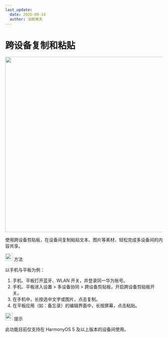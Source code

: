 ```yaml
---
last_update:
  date: 2025-09-14
  author: 油腻樵夫
---
```


# 跨设备复制和粘贴

<img src="https://tips-p01-drcn.dbankcdn.cn/MODEL/DOC/C00B031/resource/card/202502281vpXhm/zh-cn/image/figure/10044822_f002_CrossDeviceClipboard.png" width="560" height=""/>

使用跨设备剪贴板，在设备间复制粘贴文本、图片等素材，轻松完成多设备间的内容共享。

<img src="https://tips-p01-drcn.dbankcdn.cn/MODEL/EMUI/C00B030/resource/card/202503041becsx/zh-cn/image/common/buttons/fig_method.png" width="24" height="24"/> 方法

以手机与平板为例：

1.  手机、平板打开蓝牙、WLAN 开关，并登录同一华为账号。
2.  手机、平板进入设置 > 多设备协同 > 跨设备剪贴板，开启跨设备剪贴板开关。
3.  在手机中，长按选中文字或图片，点击复制。
4.  在平板应用（如：备忘录）的编辑界面中，长按屏幕，点击粘贴。

<img src="https://tips-p01-drcn.dbankcdn.cn/MODEL/EMUI/C00B030/resource/card/202508300vZjQz/zh-cn/image/common/buttons/fig_tips.png" width="24" height="24"/> 提示

此功能目前仅支持在 HarmonyOS 5 及以上版本的设备间使用。
